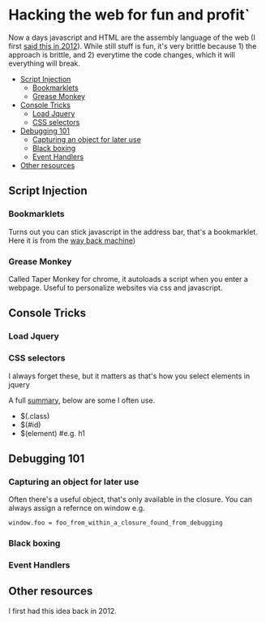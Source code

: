 # Hacking the web for fun and profit`

Now a days javascript and HTML are the assembly language of the web (I first [said this in 2012](http://ig2600.blogspot.com/2012/05/assembly-to-javascript-tsrs-to.html)). While still stuff is fun, it's very brittle because 1) the approach is brittle, and 2) everytime the code changes, which it will everything will break.

<!-- vim-markdown-toc GFM -->

- [Script Injection](#script-injection)
  - [Bookmarklets](#bookmarklets)
  - [Grease Monkey](#grease-monkey)
- [Console Tricks](#console-tricks)
  - [Load Jquery](#load-jquery)
  - [CSS selectors](#css-selectors)
- [Debugging 101](#debugging-101)
  - [Capturing an object for later use](#capturing-an-object-for-later-use)
  - [Black boxing](#black-boxing)
  - [Event Handlers](#event-handlers)
- [Other resources](#other-resources)

<!-- vim-markdown-toc -->

## Script Injection

### Bookmarklets

Turns out you can stick javascript in the address bar, that's a bookmarklet. Here it is from the [way back machine](http://ig2600.blogspot.com/2012/05/assembly-to-javascript-tsrs-to.html))

### Grease Monkey

Called Taper Monkey for chrome, it autoloads a script when you enter a webpage. Useful to personalize websites via css and javascript.

## Console Tricks

### Load Jquery

### CSS selectors

I always forget these, but it matters as that's how you select elements in jquery

A full [summary](https://www.w3schools.com/cssref/css_selectors.asp), below are some I often use.

- \$(.class)
- \$(#id)
- \$(element) #e.g. h1

## Debugging 101

### Capturing an object for later use

Often there's a useful object, that's only available in the closure. You can always assign a refernce on window e.g.

    window.foo = foo_from_within_a_closure_found_from_debugging

### Black boxing

### Event Handlers

## Other resources

I first had this idea back in 2012.
